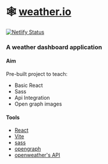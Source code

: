 # 🕸 [weather.io](https://wio.netlify.app)

[![Netlify Status](https://api.netlify.com/api/v1/badges/886f218a-fa03-4331-b636-87f711223c3c/deploy-status)](https://app.netlify.com/sites/wio/deploys)


### A weather dashboard application

#### Aim
Pre-built project to teach:
- Basic React
- Sass
- Api Integration
- Open graph images

#### Tools
- [React](https://react.dev/)
- [Vite](https://vitejs.dev/guide/)
- [sass](https://sass-lang.com)
- [opengraph](https://ogp.me)
- [openweather's API](https://openweathermap.org/)

